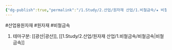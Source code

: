 ```yaml
---
{"dg-publish":true,"permalink":"/1.Study/2.산업/원자재 산업/1.비철금속/★ 비철금속 & 귀금속/INFO_비철금속/산업용원자재/","created":"2024-11-20T21:02:28.601+09:00","updated":"2025-06-26T12:42:51.338+09:00"}
---
```


#산업용원자재 #원자재 #비철금속

1. 테마구분: [[광산\|광산]], [[1.Study/2.산업/원자재 산업/1.비철금속/비철금속\|비철금속]]
